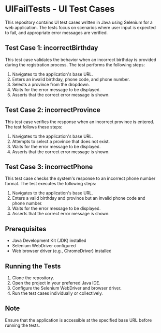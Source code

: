 
# UIFailTests - UI Test Cases
This repository contains UI test cases written in Java using Selenium for a web application. The tests focus on scenarios where user input is expected to fail, and appropriate error messages are verified.

## Test Case 1: incorrectBirthday
This test case validates the behavior when an incorrect birthday is provided during the registration process. The test performs the following steps:

1. Navigates to the application's base URL.
2. Enters an invalid birthday, phone code, and phone number.
3. Selects a province from the dropdown.
4. Waits for the error message to be displayed.
5. Asserts that the correct error message is shown.

## Test Case 2: incorrectProvince
This test case verifies the response when an incorrect province is entered. The test follows these steps:

1. Navigates to the application's base URL.
2. Attempts to select a province that does not exist.
3. Waits for the error message to be displayed.
4. Asserts that the correct error message is shown.

## Test Case 3: incorrectPhone
This test case checks the system's response to an incorrect phone number format. The test executes the following steps:

1. Navigates to the application's base URL.
2. Enters a valid birthday and province but an invalid phone code and phone number.
3. Waits for the error message to be displayed.
4. Asserts that the correct error message is shown.

## Prerequisites
* Java Development Kit (JDK) installed
* Selenium WebDriver configured
* Web browser driver (e.g., ChromeDriver) installed

## Running the Tests
1. Clone the repository.
2. Open the project in your preferred Java IDE.
3. Configure the Selenium WebDriver and browser driver.
4. Run the test cases individually or collectively.

## Note
Ensure that the application is accessible at the specified base URL before running the tests.
